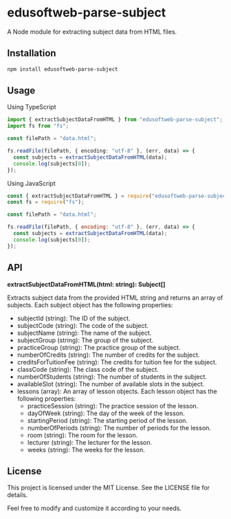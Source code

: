 # edusoftweb-parse-subject

A Node module for extracting subject data from HTML files.

## Installation

```bash
npm install edusoftweb-parse-subject
```

## Usage

Using TypeScript

```typescript
import { extractSubjectDataFromHTML } from "edusoftweb-parse-subject";
import fs from "fs";

const filePath = "data.html";

fs.readFile(filePath, { encoding: "utf-8" }, (err, data) => {
  const subjects = extractSubjectDataFromHTML(data);
  console.log(subjects[0]);
});
```

Using JavaScript

```javascript
const { extractSubjectDataFromHTML } = require("edusoftweb-parse-subject");
const fs = require("fs");

const filePath = "data.html";

fs.readFile(filePath, { encoding: "utf-8" }, (err, data) => {
  const subjects = extractSubjectDataFromHTML(data);
  console.log(subjects[0]);
});
```

## API
**extractSubjectDataFromHTML(html: string): Subject[]**

Extracts subject data from the provided HTML string and returns an array of subjects. Each subject object has the following properties:

- subjectId (string): The ID of the subject.
- subjectCode (string): The code of the subject.
- subjectName (string): The name of the subject.
- subjectGroup (string): The group of the subject.
- practiceGroup (string): The practice group of the subject.
- numberOfCredits (string): The number of credits for the subject.
- creditsForTuitionFee (string): The credits for tuition fee for the subject.
- classCode (string): The class code of the subject.
- numberOfStudents (string): The number of students in the subject.
- availableSlot (string): The number of available slots in the subject.
- lessons (array): An array of lesson objects. Each lesson object has the following properties:
  - practiceSession (string): The practice session of the lesson.
  - dayOfWeek (string): The day of the week of the lesson.
  - startingPeriod (string): The starting period of the lesson.
  - numberOfPeriods (string): The number of periods for the lesson.
  - room (string): The room for the lesson.
  - lecturer (string): The lecturer for the lesson.
  - weeks (string): The weeks for the lesson.

## License

This project is licensed under the MIT License. See the LICENSE file for details.

Feel free to modify and customize it according to your needs.
